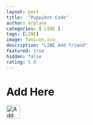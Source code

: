 ```yaml
---
layout: post
title:  "Puppybot Code"
author: arplane
categories: [ LINE ]
tags: [LINE]
image: favicon.ico
description: "LINE Add friend"
featured: true
hidden: false
rating: 5.0
---
```

# Add Here
<a href="https://lin.ee/NO9E8Th"><img src="https://scdn.line-apps.com/n/line_add_friends/btn/en.png" alt="Add friend" height="36" border="0"></a>
